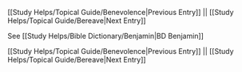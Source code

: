 [[Study Helps/Topical Guide/Benevolence|Previous Entry]]  ||  [[Study Helps/Topical Guide/Bereave|Next Entry]]

 See [[Study Helps/Bible Dictionary/Benjamin|BD Benjamin]]

[[Study Helps/Topical Guide/Benevolence|Previous Entry]]  ||  [[Study Helps/Topical Guide/Bereave|Next Entry]]